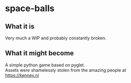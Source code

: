 # space-balls  

## What it is  
Very much a WIP and probably constantly broken.  

## What it might become  

A simple python game based on pyglet.  
Assets were shamelessly stolen from the amazing people at https://kenney.nl
